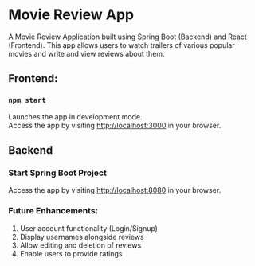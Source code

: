 # Movie Review App
A Movie Review Application built using Spring Boot (Backend) and React (Frontend). This app allows users to watch trailers of various popular movies and write and view reviews about them.

## Frontend:
### `npm start`

Launches the app in development mode.\
Access the app by visiting [http://localhost:3000](http://localhost:3000) in your browser.

## Backend
### Start Spring Boot Project

Access the app by visiting [http://localhost:8080](http://localhost:8080) in your browser.

### Future Enhancements:
1. User account functionality (Login/Signup)
2. Display usernames alongside reviews
3. Allow editing and deletion of reviews
4. Enable users to provide ratings

